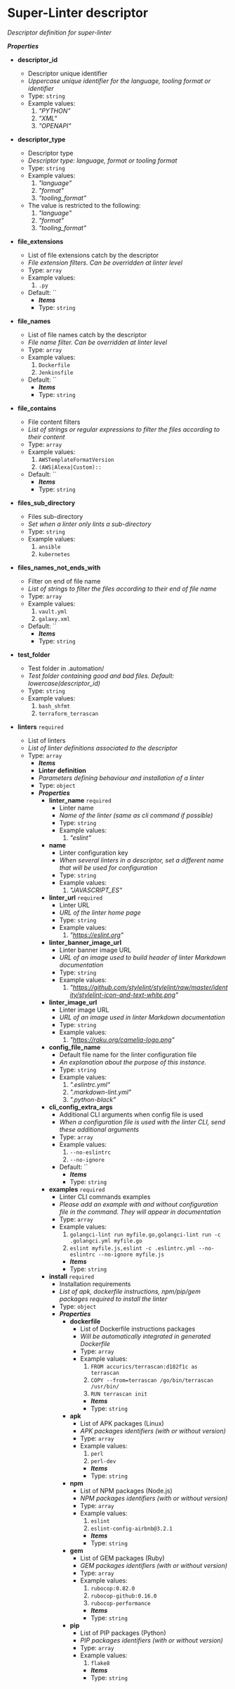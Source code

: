 <!-- markdownlint-disable -->
# Super-Linter descriptor

_Descriptor definition for super-linter_

**_Properties_**

 - <b id="#http://github.com/nvuillam/superlinter.json/properties/descriptor_id">descriptor_id</b>
	 - Descriptor unique identifier
	 - _Uppercase unique identifier for the language, tooling format or identifier_
	 - Type: `string`
	 - Example values: 
		 1. _"PYTHON"_
		 2. _"XML"_
		 3. _"OPENAPI"_
		 
 - <b id="#http://github.com/nvuillam/superlinter.json/properties/descriptor_type">descriptor_type</b>
	 - Descriptor type
	 - _Descriptor type: language, format or tooling format_
	 - Type: `string`
	 - Example values: 
		 1. _"language"_
		 2. _"format"_
		 3. _"tooling_format"_
	 - The value is restricted to the following: 
		 1. _"language"_
		 2. _"format"_
		 3. _"tooling_format"_

 - <b id="#http://github.com/nvuillam/superlinter.json/properties/file_extensions">file_extensions</b>
	 - List of file extensions catch by the descriptor
	 - _File extension filters. Can be overridden at linter level_
	 - Type: `array`
	 - Example values: 
		 1. `.py`
	 - Default: ``
		 - **_Items_**
		 - Type: `string`
- <b id="#http://github.com/nvuillam/superlinter.json/properties/file_names">file_names</b>
	 - List of file names catch by the descriptor
	 - _File name filter. Can be overridden at linter level_
	 - Type: `array`
	 - Example values: 
		 1. `Dockerfile`
		 2. `Jenkinsfile`
	 - Default: ``
		 - **_Items_**
		 - Type: `string`

- <b id="#http://github.com/nvuillam/superlinter.json/properties/file_contains">file_contains</b>
	 - File content filters
	 - _List of strings or regular expressions to filter the files according to their content_
	 - Type: `array`
	 - Example values: 
		 1. `AWSTemplateFormatVersion`
		 2. `(AWS|Alexa|Custom)::`
	 - Default: ``
		 - **_Items_**
		 - Type: `string`

- <b id="#http://github.com/nvuillam/superlinter.json/properties/files_sub_directory">files_sub_directory</b>
	 - Files sub-directory
	 - _Set when a linter only lints a sub-directory_
	 - Type: `string`
	 - Example values: 
		 1. `ansible`
		 2. `kubernetes`

 - <b id="#http://github.com/nvuillam/superlinter.json/properties/files_names_not_ends_with">files_names_not_ends_with</b>
	 - Filter on end of file name
	 - _List of strings to filter the files according to their end of file name_
	 - Type: `array`
	 - Example values: 
		 1. `vault.yml`
		 2. `galaxy.xml`
	 - Default: ``
		 - **_Items_**
		 - Type: `string`

- <b id="#http://github.com/nvuillam/superlinter.json/properties/test_folder">test_folder</b>
	 - Test folder in .automation/
	 - _Test folder containing _good_ and _bad_ files. Default: lowercase(descriptor_id)_
	 - Type: `string`
	 - Example values: 
		 1. `bash_shfmt`
		 2. `terraform_terrascan`

 - <b id="#http://github.com/nvuillam/superlinter.json/properties/linters">linters</b> `required`
	 - List of linters 
	 - _List of linter definitions associated to the descriptor_
	 - Type: `array`
		 - **_Items_**
		 - **Linter definition**
		 - _Parameters defining behaviour and installation of a linter_
		 - Type: `object`
		 - **_Properties_**
			 - <b id="/properties/linters/items/properties/linter_name">linter_name</b> `required`
				 - Linter name
				 - _Name of the linter (same as cli command if possible)_
				 - Type: `string`
				 - Example values: 
					 1. _"eslint"_
			 - <b id="/properties/linters/items/properties/name">name</b>
				 - Linter configuration key
				 - _When several linters in a descriptor, set a different name that will be used for configuration_
				 - Type: `string`
				 - Example values: 
					 1. _"JAVASCRIPT_ES"_
			 - <b id="/properties/linters/items/properties/linter_url">linter_url</b> `required`
				 - Linter URL
				 - _URL of the linter home page_
				 - Type: `string`
				 - Example values: 
					 1. _"https://eslint.org"_
			 - <b id="/properties/linters/items/properties/linter_banner_image_url">linter_banner_image_url</b>
				 - Linter banner image URL
				 - _URL of an image used to build header of linter Markdown documentation_
				 - Type: `string`
				 - Example values: 
					 1. _"https://github.com/stylelint/stylelint/raw/master/identity/stylelint-icon-and-text-white.png"_
			 - <b id="/properties/linters/items/properties/linter_image_url">linter_image_url</b>
				 - Linter image URL
				 - _URL of an image used in linter Markdown documentation_
				 - Type: `string`
				 - Example values: 
					 1. _"https://raku.org/camelia-logo.png"_
			 - <b id="/properties/linters/items/properties/config_file_name">config_file_name</b>
				 - Default file name for the linter configuration file
				 - _An explanation about the purpose of this instance._
				 - Type: `string`
				 - Example values: 
					 1. _".eslintrc.yml"_
					 2. _".markdown-lint.yml"_
					 3. _".python-black"_
			 - <b id="/properties/linters/items/properties/cli_config_extra_args">cli_config_extra_args</b>
				 - Additional CLI arguments when config file is used
				 - _When a configuration file is used with the linter CLI, send these additional arguments_
				 - Type: `array`
				 - Example values: 
					 1. `--no-eslintrc`
					 2. `--no-ignore`
				 - Default: ``
					 - **_Items_**
					 - Type: `string`
			 - <b id="/properties/linters/items/properties/examples">examples</b> `required`
				 - Linter CLI commands examples
				 - _Please add an example with and without configuration file in the command. They will appear in documentation_
				 - Type: `array`
				 - Example values: 
					 1. `golangci-lint run myfile.go,golangci-lint run -c .golangci.yml myfile.go`
					 2. `eslint myfile.js,eslint -c .eslintrc.yml --no-eslintrc --no-ignore myfile.js`
					 - **_Items_**
					 - Type: `string`
			 - <b id="/properties/linters/items/properties/install">install</b> `required`
				 - Installation requirements
				 - _List of apk, dockerfile instructions, npm/pip/gem packages required to install the linter_
				 - Type: `object`
				 - **_Properties_**
					 - <b id="/properties/linters/items/properties/install/properties/dockerfile">dockerfile</b>
						 - List of Dockerfile instructions packages
						 - _Will be automatically integrated in generated Dockerfile_
						 - Type: `array`
						 - Example values: 
							 1. `FROM accurics/terrascan:d182f1c as terrascan`
							 2. `COPY --from=terrascan /go/bin/terrascan /usr/bin/`
							 3. `RUN terrascan init`
							 - **_Items_**
							 - Type: `string`
					 - <b id="/properties/linters/items/properties/install/properties/apk">apk</b>
						 - List of APK packages (Linux)
						 - _APK packages identifiers (with or without version)_
						 - Type: `array`
						 - Example values: 
							 1. `perl`
							 2. `perl-dev`
							 - **_Items_**
							 - Type: `string`
					 - <b id="/properties/linters/items/properties/install/properties/npm">npm</b>
						 - List of NPM packages (Node.js)
						 - _NPM packages identifiers (with or without version)_
						 - Type: `array`
						 - Example values: 
							 1. `eslint`
							 2. `eslint-config-airbnb@3.2.1`
							 - **_Items_**
							 - Type: `string`
					 - <b id="/properties/linters/items/properties/install/properties/gem">gem</b>
						 - List of GEM packages (Ruby)
						 - _GEM packages identifiers (with or without version)_
						 - Type: `array`
						 - Example values: 
							 1. `rubocop:0.82.0`
							 2. `rubocop-github:0.16.0`
							 3. `rubocop-performance`
							 - **_Items_**
							 - Type: `string`
					 - <b id="/properties/linters/items/properties/install/properties/pip">pip</b>
						 - List of PIP packages (Python)
						 - _PIP packages identifiers (with or without version)_
						 - Type: `array`
						 - Example values: 
							 1. `flake8`
							 - **_Items_**
							 - Type: `string`
